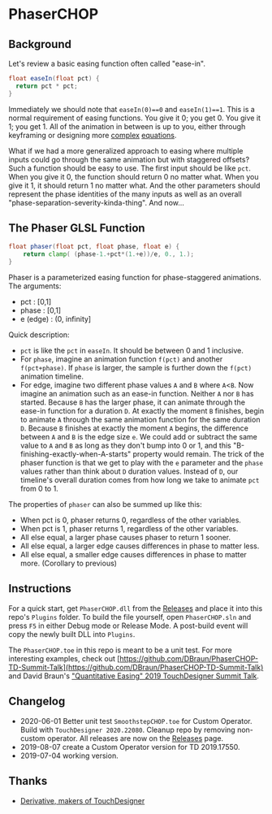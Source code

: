 [//]: # (For development of this README.md, use http://markdownlivepreview.com/)

# PhaserCHOP

## Background

Let's review a basic easing function often called "ease-in".
```glsl
float easeIn(float pct) {
  return pct * pct;
}
```
Immediately we should note that `easeIn(0)==0` and `easeIn(1)==1`. This is a normal requirement of easing functions. You give it 0; you get 0. You give it 1; you get 1. All of the animation in between is up to you, either through keyframing or designing more [complex](https://github.com/glslify/glsl-easings/blob/master/bounce-out.glsl) [equations](https://en.wikipedia.org/wiki/Smoothstep#Generalization_to_higher-order_equations).

What if we had a more generalized approach to easing where multiple inputs could go through the same animation but with staggered offsets? Such a function should be easy to use. The first input should be like `pct`. When you give it 0, the function should return 0 no matter what. When you give it 1, it should return 1 no matter what. And the other parameters should represent the phase identities of the many inputs as well as an overall "phase-separation-severity-kinda-thing". And now...

## The Phaser GLSL Function
```glsl
float phaser(float pct, float phase, float e) {
    return clamp( (phase-1.+pct*(1.+e))/e, 0., 1.);
}
```
Phaser is a parameterized easing function for phase-staggered animations. The arguments:

* pct : [0,1]
* phase : [0,1]
* e (edge) : (0, infinity]

Quick description:

* `pct` is like the `pct` in `easeIn`. It should be between 0 and 1 inclusive.
* For `phase`, imagine an animation function `f(pct)` and another `f(pct+phase)`. If `phase` is larger, the sample is further down the `f(pct)` animation timeline.
* For edge, imagine two different phase values `A` and `B` where `A`<`B`. Now imagine an animation such as an ease-in function. Neither `A` nor `B` has started. Because `B` has the larger phase, it can animate through the ease-in function for a duration `D`. At exactly the moment `B` finishes, begin to animate `A` through the same animation function for the same duration `D`. Because `B` finishes at exactly the moment `A` begins, the difference between `A` and `B` is the edge size `e`. We could add or subtract the same value to `A` and `B` as long as they don't bump into 0 or 1, and this "B-finishing-exactly-when-A-starts" property would remain. The trick of the phaser function is that we get to play with the `e` parameter and the `phase` values rather than think about `D` duration values. Instead of `D`, our timeline's overall duration comes from how long we take to animate `pct` from 0 to 1.

The properties of `phaser` can also be summed up like this:

* When pct is 0, phaser returns 0, regardless of the other variables.
* When pct is 1, phaser returns 1, regardless of the other variables.
* All else equal, a larger phase causes phaser to return 1 sooner.
* All else equal, a larger edge causes differences in phase to matter less.
* All else equal, a smaller edge causes differences in phase to matter more. (Corollary to previous)

## Instructions
For a quick start, get `PhaserCHOP.dll` from the [Releases](https://github.com/DBraun/PhaserCHOP/releases) and place it into this repo's `Plugins` folder. To build the file yourself, open `PhaserCHOP.sln` and press `F5` in either Debug mode or Release Mode. A post-build event will copy the newly built DLL into `Plugins`.

The `PhaserCHOP.toe` in this repo is meant to be a unit test. For more interesting examples, check out [https://github.com/DBraun/PhaserCHOP-TD-Summit-Talk](https://github.com/DBraun/PhaserCHOP-TD-Summit-Talk) and David Braun's ["Quantitative Easing" 2019 TouchDesigner Summit Talk](https://www.youtube.com/watch?v=S4PQW4f34c8).

## Changelog
* 2020-06-01 Better unit test `SmoothstepCHOP.toe` for Custom Operator. Build with `TouchDesigner 2020.22080`. Cleanup repo by removing non-custom operator. All releases are now on the [Releases](https://github.com/DBraun/PhaserCHOP/releases) page.
* 2019-08-07 create a Custom Operator version for TD 2019.17550.
* 2019-07-04 working version.

## Thanks
* [Derivative, makers of TouchDesigner](http://derivative.ca)
